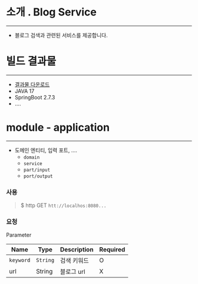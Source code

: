 # 소개 . Blog Service
_________
- 블로그 검색과 관련된 서비스를 제공합니다.

# 빌드 결과물 
_____
- [결과물 다운로드](https://www.google.com)
- JAVA 17
- SpringBoot 2.7.3
- ....

# module - application
_____
- 도메인 엔티티, 입력 포트, ....
    - `domain`
    - `service`
    - `part/input`
    - `port/output`

### 사용

> $ http GET `htt://localhos:8080...`
> 
### 요청

Parameter

| Name | Type | Description | Required
|------|------|------|-------------------
| `keyword` | `String` | 검색 키워드 | O |
| url | String | 블로그 url | X|